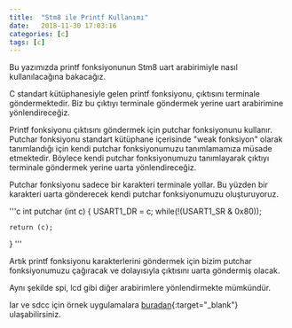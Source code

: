 ```yaml
---
title:  "Stm8 ile Printf Kullanımı"
date:   2018-11-30 17:03:16
categories: [c]
tags: [c]
---
```


Bu yazımızda printf fonksiyonunun Stm8 uart arabirimiyle nasıl kullanılacağına bakacağız.

C standart kütüphanesiyle gelen printf fonksiyonu, çıktısını terminale göndermektedir.
Biz bu çıktıyı terminale göndermek yerine uart arabirimine yönlendireceğiz.

Printf fonksiyonu çıktısını göndermek için putchar fonksiyonunu kullanır.
Putchar fonksiyonu standart kütüphane içerisinde "weak fonksiyon" olarak tanımlandığı için kendi putchar fonksiyonumuzu tanımlamamıza müsade etmektedir.
Böylece kendi putchar fonksiyonumuzu tanımlayarak çıktıyı terminale göndermek yerine uarta yönlendireceğiz.

Putchar fonksiyonu sadece bir karakteri terminale yollar.
Bu yüzden bir karakteri uarta gönderecek kendi putchar fonksiyonumuzu oluşturuyoruz.

'''c
int putchar (int c)
{
	USART1_DR = c;
	while(!(USART1_SR & 0x80));

	return (c);
}
'''

Artık printf fonksiyonu karakterlerini göndermek için bizim putchar fonksiyonumuzu çağıracak ve dolayısıyla çıktısını uarta göndermiş olacak.

Aynı şekilde spi, lcd gibi diğer arabirimlere yönlendirmekte mümkündür.

Iar ve sdcc için örnek uygulamalara [buradan](https://github.com/bketen/stm8_printf){:target="_blank"} ulaşabilirsiniz.